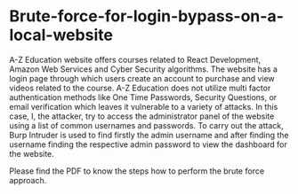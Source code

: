 # Brute-force-for-login-bypass-on-a-local-website
A-Z Education website offers courses related to React Development, Amazon Web Services and Cyber Security algorithms. The website has a login page through which users create an account to purchase and view videos related to the course. 
A-Z Education does not utilize multi factor authentication methods like One Time Passwords, Security Questions, or email verification which leaves it vulnerable to a variety of attacks.
In this case, I, the attacker, try to access the administrator panel of the website using a list of common usernames and passwords. To carry out the attack, Burp Intruder is used to find firstly the admin username and after finding the username finding the respective admin password to view the dashboard for the website.


Please find the PDF to know the steps how to perform the brute force approach.

